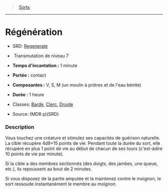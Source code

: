 ﻿---
!SpellItem
Family: SpellHD
Level: 7
Type: Transmutation
CastingTime: 1 minute
Range: contact
Components: V, S, M (un moulin à prières et de l'eau bénite)
Duration: 1 heure
Classes: '[Barde](hd_bard.md), [Clerc](hd_cleric.md), [Druide](hd_druid.md)'
Id: spells_hd.md#régénération
ParentLink: spells_hd.md#sorts
Name: Régénération
ParentName: Sorts
NameLevel: 1
AltName: '[Regenerate](srd_spells_regenerate.md)'
Source: (MDR p)(SRD)
Attributes:
  Name: Régénération
  Markdown: >+
    # <!--Name-->Régénération<!--/Name-->


    - SRD: <!--AltName-->[Regenerate](srd_spells_regenerate.md)<!--/AltName-->


    -  <!--Type-->Transmutation<!--/Type--> de niveau <!--Level-->7<!--/Level-->


    - **Temps d'incantation :** <!--CastingTime-->1 minute<!--/CastingTime-->


    - **Portée :** <!--Range-->contact<!--/Range-->


    - **Composantes :** <!--Components-->V, S, M (un moulin à prières et de l'eau bénite)<!--/Components-->


    - **Durée :** <!--Duration-->1 heure<!--/Duration-->


    - Classes: <!--Classes-->[Barde](hd_bard.md), [Clerc](hd_cleric.md), [Druide](hd_druid.md)<!--/Classes-->


    - Source: <!--Source-->(MDR p)(SRD)<!--/Source-->


    ### Description


    Vous touchez une créature et stimulez ses capacités de guérison naturelle. La cible récupère 4d8+15 points de vie. Pendant toute la durée du sort, elle récupère en plus 1 point de vie au début de chacun de ses tours (c'est-àdire 10 points de vie par minute).


    Si la cible a des membres sectionnés (des doigts, des jambes, une queue, etc.), ils repoussent au bout de 2 minutes.


    Si vous disposez de la partie amputée et la maintenez contre le moignon, le sort ressoude instantanément le membre au moignon.

  AltName: '[Regenerate](srd_spells_regenerate.md)'
  Type: Transmutation
  Level: 7
  CastingTime: 1 minute
  Range: contact
  Components: V, S, M (un moulin à prières et de l'eau bénite)
  Duration: 1 heure
  Classes: '[Barde](hd_bard.md), [Clerc](hd_cleric.md), [Druide](hd_druid.md)'
  Source: (MDR p)(SRD)
AttributesDictionary: >+
  Name: Régénération

  Markdown: >+

    # <!--Name-->Régénération<!--/Name-->





    - SRD: <!--AltName-->[Regenerate](srd_spells_regenerate.md)<!--/AltName-->





    -  <!--Type-->Transmutation<!--/Type--> de niveau <!--Level-->7<!--/Level-->





    - **Temps d'incantation :** <!--CastingTime-->1 minute<!--/CastingTime-->





    - **Portée :** <!--Range-->contact<!--/Range-->





    - **Composantes :** <!--Components-->V, S, M (un moulin à prières et de l'eau bénite)<!--/Components-->





    - **Durée :** <!--Duration-->1 heure<!--/Duration-->





    - Classes: <!--Classes-->[Barde](hd_bard.md), [Clerc](hd_cleric.md), [Druide](hd_druid.md)<!--/Classes-->





    - Source: <!--Source-->(MDR p)(SRD)<!--/Source-->





    ### Description





    Vous touchez une créature et stimulez ses capacités de guérison naturelle. La cible récupère 4d8+15 points de vie. Pendant toute la durée du sort, elle récupère en plus 1 point de vie au début de chacun de ses tours (c'est-àdire 10 points de vie par minute).





    Si la cible a des membres sectionnés (des doigts, des jambes, une queue, etc.), ils repoussent au bout de 2 minutes.





    Si vous disposez de la partie amputée et la maintenez contre le moignon, le sort ressoude instantanément le membre au moignon.



  AltName: '[Regenerate](srd_spells_regenerate.md)'

  Type: Transmutation

  Level: 7

  CastingTime: 1 minute

  Range: contact

  Components: V, S, M (un moulin à prières et de l'eau bénite)

  Duration: 1 heure

  Classes: '[Barde](hd_bard.md), [Clerc](hd_cleric.md), [Druide](hd_druid.md)'

  Source: (MDR p)(SRD)

---
> [Sorts](hd_spells.md)

---

# Régénération

- SRD: [Regenerate](srd_spells_regenerate.md)

-  Transmutation de niveau 7

- **Temps d'incantation :** 1 minute

- **Portée :** contact

- **Composantes :** V, S, M (un moulin à prières et de l'eau bénite)

- **Durée :** 1 heure

- Classes: [Barde](hd_bard.md), [Clerc](hd_cleric.md), [Druide](hd_druid.md)

- Source: (MDR p)(SRD)

### Description

Vous touchez une créature et stimulez ses capacités de guérison naturelle. La cible récupère 4d8+15 points de vie. Pendant toute la durée du sort, elle récupère en plus 1 point de vie au début de chacun de ses tours (c'est-àdire 10 points de vie par minute).

Si la cible a des membres sectionnés (des doigts, des jambes, une queue, etc.), ils repoussent au bout de 2 minutes.

Si vous disposez de la partie amputée et la maintenez contre le moignon, le sort ressoude instantanément le membre au moignon.

